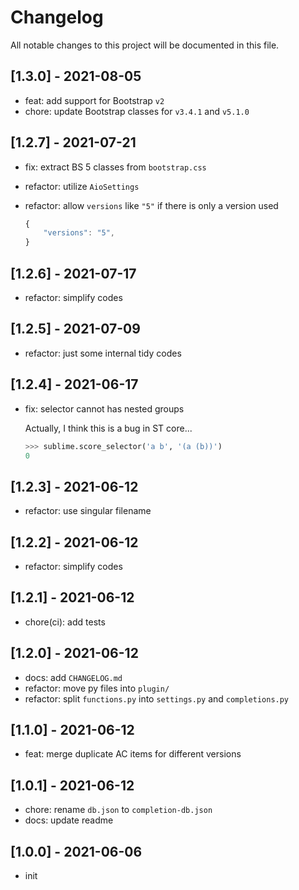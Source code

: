 # Changelog

All notable changes to this project will be documented in this file.

## [1.3.0] - 2021-08-05

- feat: add support for Bootstrap `v2`
- chore: update Bootstrap classes for `v3.4.1` and `v5.1.0`

## [1.2.7] - 2021-07-21

- fix: extract BS 5 classes from `bootstrap.css`
- refactor: utilize `AioSettings`
- refactor: allow `versions` like `"5"` if there is only a version used

  ```js
  {
      "versions": "5",
  }
  ```

## [1.2.6] - 2021-07-17

- refactor: simplify codes

## [1.2.5] - 2021-07-09

- refactor: just some internal tidy codes

## [1.2.4] - 2021-06-17

- fix: selector cannot has nested groups

  Actually, I think this is a bug in ST core...

  ```py
  >>> sublime.score_selector('a b', '(a (b))')
  0
  ```

## [1.2.3] - 2021-06-12

- refactor: use singular filename

## [1.2.2] - 2021-06-12

- refactor: simplify codes

## [1.2.1] - 2021-06-12

- chore(ci): add tests

## [1.2.0] - 2021-06-12

- docs: add `CHANGELOG.md`
- refactor: move py files into `plugin/`
- refactor: split `functions.py` into `settings.py` and `completions.py`

## [1.1.0] - 2021-06-12

- feat: merge duplicate AC items for different versions

## [1.0.1] - 2021-06-12

- chore: rename `db.json` to `completion-db.json`
- docs: update readme

## [1.0.0] - 2021-06-06

- init
